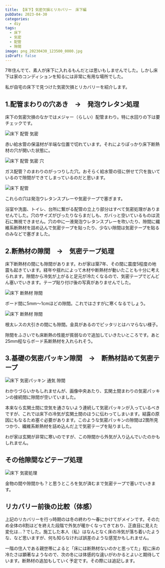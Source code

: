 ```yaml
---
title: 【床下】気密欠損とリカバリー　床下編
pubDate: 2023-04-30
categories:
  - diy
tags:
  - 床下
  - 気密
  - 配管
  - 隙間
image: png_20230430_123500_0000.jpg
isDraft: false
---
```


7年住んでて、素人が床下に入れるもんだとは思いもしませんでした。しかし床下は家のコンディションを知るには非常に有用な場所でした。

私が自宅の床下で見つけた気密欠損とリカバリーを紹介します。

## 1.配管まわりの穴あき　→　発泡ウレタン処理

床下の気密欠損のなかではメジャー（らしい）配管まわり。特に水回りの下は要チェックです。

![床下 配管 気密](PXL_20230310_035949189-1024x576.jpg)

赤い給水管の保温材が半端な位置で切れています。それによりぽっかり床下断熱材の穴が開いた状態に。

![床下 配管 気密 穴](PXL_20230322_024604640-1024x576.jpg)

ガス配管？のまわりのがっつりした穴。おそらく給水管の径に併せて穴を抜いているので隙間ができてしまっているのだと思います。

![床下 配管 ](PXL_20230322_024514786-1024x576.jpg)

これらの穴は発泡ウレタンスプレーや気密テープで塞ぎます。

浴室や洗面、トイレ、台所に繋がる配管の立上り部分はすべて気密処理がありませんでした。穴のサイズがぴったりならまだしも、ガバっと空いているものは流石に無視できません。穴の中に一液発泡ウレタンスプレーを吹いたり、隙間に繊維系断熱材を詰め込んで気密テープを貼ったり、少ない隙間は気密テープを貼るのみなどで塞ぎました。

## 2.断熱材の隙間　→　気密テープ処理

床下断熱材の間にも隙間があります。わが家は築7年、その間に震度5程度の地震も起きています。経年や揺れによって木材や断熱材が動いたことも十分に考えられます。隙間から冷気が上がると足元が冷たくなるので、気密テープでどんどん塞いでいきます。テープ貼り付け後の写真がありませんでした。

![床下 断熱材 隙間](PXL_20230322_014129301-1024x576.jpg)

ボード間に5mm～1cmほどの隙間。これではさすがに寒くなるでしょう。

![床下 断熱材 隙間](image_editor_output_image1795493317-1680357246161.jpg)

根太レスの大引きの間にも隙間。金具があるのでピッタリとはハマらない様子。

隙間をふさいでも床断熱の性能が貧弱なので追加していきたいところです。あと25mm程ならボード系断熱材を入れられそう。

## 3.基礎の気密パッキン隙間　→　断熱材詰めて気密テープ

![床下 気密パッキン 通気 隙間](PXL_20230322_022209576-1024x576.jpg)

わかりづらいかもしれませんが、画像中央あたり、玄関土間まわりの気密パッキンの接続間に隙間が空いていました。

本来なら玄関土間に空気を通さないよう連続して気密パッキンが入っているべきですが、これでは床下の冷気が玄関土間のほうに伝わってしまいます。結露の原因にもなるため塞ぐ必要があります。このような気密パッキンの隙間は2箇所見つかり、繊維系断熱材を詰め込んだ上で気密テープを貼りました。

わが家は玄関が非常に寒いのですが、この隙間から外気が入り込んでいたのかもしれません。

## その他隙間などテープ処理

![床下 気密処理](PXL_20230322_014531524-300x169.jpg)

金物の間や隙間かも？と思うところを気が済むまで気密テープで塞いでいきます。

## リカバリー前後の比較（体感）

上記のリカバリーを行っ時期のは冬の終わり〜春にかけてがメインです。そのため全体の8割ほどを終えた段階で外気が暖かくなってきており、正直目に見えた変化は…？でした。施工した本人（私）はなんとなく床の冷気が落ち着いたような、など思いますが、何も知らなければ誤差のような感覚かもしれません。

一階の住人である親世帯によると「床には断熱材ないのかと思ってた」程に床の冷たさは顕著なようなので、次の冬には体感的な違いがわかるとよいと期待しています。断熱材の追加もしていく予定です。その際には追記します。
